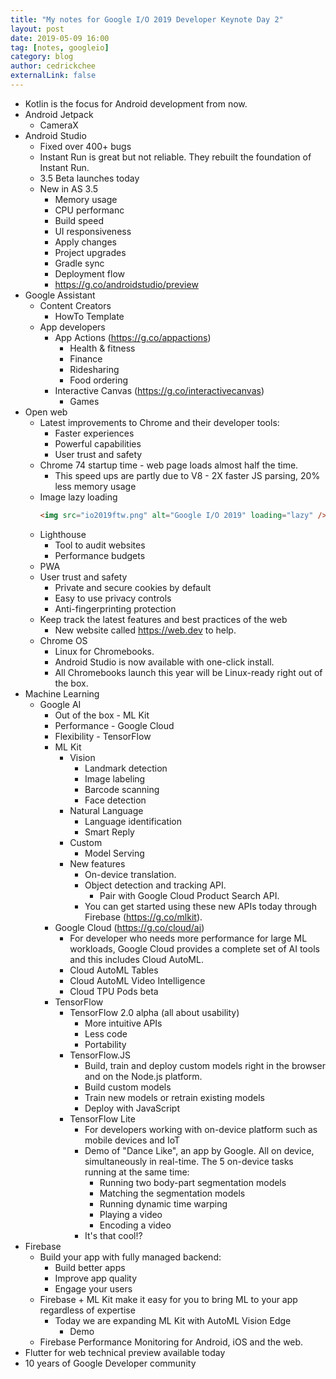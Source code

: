 ```yaml
---
title: "My notes for Google I/O 2019 Developer Keynote Day 2"
layout: post
date: 2019-05-09 16:00
tag: [notes, googleio]
category: blog
author: cedrickchee
externalLink: false
---
```


- Kotlin is the focus for Android development from now.
- Android Jetpack
  - CameraX
- Android Studio
  - Fixed over 400+ bugs
  - Instant Run is great but not reliable. They rebuilt the foundation of Instant Run.
  - 3.5 Beta launches today
  - New in AS 3.5
    - Memory usage
    - CPU performanc
    - Build speed
    - UI responsiveness
    - Apply changes
    - Project upgrades
    - Gradle sync
    - Deployment flow
    - https://g.co/androidstudio/preview
- Google Assistant
  - Content Creators
    - HowTo Template
  - App developers
    - App Actions (https://g.co/appactions)
      - Health & fitness
      - Finance
      - Ridesharing
      - Food ordering
    - Interactive Canvas (https://g.co/interactivecanvas)
      - Games
- Open web
  - Latest improvements to Chrome and their developer tools:
    - Faster experiences
    - Powerful capabilities
    - User trust and safety
  - Chrome 74 startup time - web page loads almost half the time.
    - This speed ups are partly due to V8 - 2X faster JS parsing, 20% less memory usage
  - Image lazy loading
    ```html
    <img src="io2019ftw.png" alt="Google I/O 2019" loading="lazy" />
    ```
  - Lighthouse
    - Tool to audit websites
    - Performance budgets
  - PWA
  - User trust and safety
    - Private and secure cookies by default
    - Easy to use privacy controls
    - Anti-fingerprinting protection
  - Keep track the latest features and best practices of the web
    - New website called https://web.dev to help.
  - Chrome OS
    - Linux for Chromebooks.
    - Android Studio is now available with one-click install.
    - All Chromebooks launch this year will be Linux-ready right out of the box.
- Machine Learning
  - Google AI
    - Out of the box - ML Kit
    - Performance - Google Cloud
    - Flexibility - TensorFlow
    - ML Kit
      - Vision
        - Landmark detection
        - Image labeling
        - Barcode scanning
        - Face detection
      - Natural Language
        - Language identification
        - Smart Reply
      - Custom
        - Model Serving
      - New features
        - On-device translation.
        - Object detection and tracking API.
          - Pair with Google Cloud Product Search API.
        - You can get started using these new APIs today through Firebase (https://g.co/mlkit).
    - Google Cloud (https://g.co/cloud/ai)
      - For developer who needs more performance for large ML workloads, Google Cloud provides a complete set of AI tools and this includes Cloud AutoML.
      - Cloud AutoML Tables
      - Cloud AutoML Video Intelligence
      - Cloud TPU Pods beta
    - TensorFlow
      - TensorFlow 2.0 alpha (all about usability)
        - More intuitive APIs
        - Less code
        - Portability
      - TensorFlow.JS
        - Build, train and deploy custom models right in the browser and on the Node.js platform.
        - Build custom models
        - Train new models or retrain existing models
        - Deploy with JavaScript
      - TensorFlow Lite
        - For developers working with on-device platform such as mobile devices and IoT
        - Demo of "Dance Like", an app by Google. All on device, simultaneously in real-time. The 5 on-device tasks running at the same time:
          - Running two body-part segmentation models
          - Matching the segmentation models
          - Running dynamic time warping
          - Playing a video
          - Encoding a video
        - It's that cool!?
- Firebase
  - Build your app with fully managed backend:
    - Build better apps
    - Improve app quality
    - Engage your users
  - Firebase + ML Kit make it easy for you to bring ML to your app regardless of expertise
    - Today we are expanding ML Kit with AutoML Vision Edge
      - Demo
  - Firebase Performance Monitoring for Android, iOS and the web.
- Flutter for web technical preview available today
- 10 years of Google Developer community